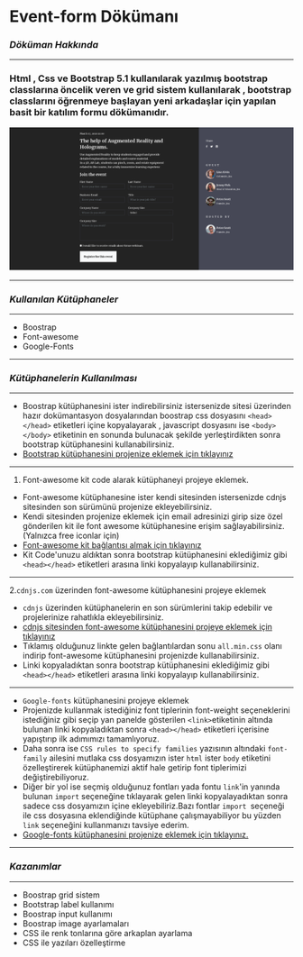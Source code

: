 # **Event-form Dökümanı**


### *Döküman Hakkında*

------------



### Html , Css ve Bootstrap 5.1 kullanılarak yazılmış bootstrap classlarına öncelik veren ve grid sistem  kullanılarak , bootstrap classlarını öğrenmeye başlayan yeni arkadaşlar için yapılan basit bir katılım formu dökümanıdır.

![](img/event_form.png)



------------

### *Kullanılan Kütüphaneler*

------------

- Boostrap
- Font-awesome
- Google-Fonts

------------

### *Kütüphanelerin Kullanılması*

------------

- Boostrap kütüphanesini ister indirebilirsiniz istersenizde sitesi üzerinden hazır dokümantasyon dosyalarından boostrap css dosyasını `<head></head>` etiketleri içine kopyalayarak , javascript dosyasını ise `<body></body>` etiketinin en sonunda bulunacak şekilde yerleştirdikten sonra bootstrap kütüphanesini kullanabilirsiniz.
- [Bootstrap kütüphanesini projenize eklemek için tıklayınız](https://getbootstrap.com/docs/5.2/getting-started/introduction/ "Bootstrap kütüphanesini projenize eklemek için tıklayınız")

------------


1. Font-awesome kit code alarak kütüphaneyi projeye eklemek.
- Font-awesome kütüphanesine ister kendi sitesinden istersenizde cdnjs sitesinden son sürümünü projenize ekleyebilirsiniz.
- Kendi sitesinden projenize eklemek için email adresinizi girip size özel gönderilen kit  ile font awesome kütüphanesine erişim sağlayabilirsiniz.(Yalnızca free iconlar için)
- [Font-awesome kit bağlantısı almak için tıklayınız](https://fontawesome.com/start "Font-awesome kit bağlantısı almak için tıklayınız")
- Kit Code'unuzu aldıktan sonra bootstrap kütüphanesini eklediğimiz gibi `<head></head>` etiketleri arasına linki kopyalayıp kullanabilirsiniz.

------------


2.`cdnjs.com` üzerinden font-awesome kütüphanesini projeye eklemek
- `cdnjs` üzerinden kütüphanelerin en son sürümlerini takip edebilir ve projelerinize rahatlıkla ekleyebilirsiniz.
- [cdnjs sitesinden font-awesome kütüphanesini projeye eklemek için tıklayınız](https://cdnjs.com/libraries/font-awesome "cdnjs sitesinden font-awesome kütüphanesini projeye eklemek için tıklayınız")
- Tıklamış olduğunuz linkte gelen bağlantılardan sonu `all.min.css` olanı indirip font-awesome kütüphanesini projenizde kullanabilirsiniz.
- Linki kopyaladıktan sonra bootstrap kütüphanesini eklediğimiz gibi `<head></head>` etiketleri arasına linki kopyalayıp kullanabilirsiniz.

------------

- `Google-fonts` kütüphanesini projeye eklemek
- Projenizde kullanmak istediğiniz font tiplerinin font-weight seçeneklerini istediğiniz gibi seçip yan panelde gösterilen `<link>`etiketinin altında bulunan linki kopyaladıktan sonra `<head></head>` etiketleri içerisine yapıştırıp ilk adımımızı tamamlıyoruz.
- Daha sonra ise `CSS rules to specify families` yazısının altındaki `font-family` ailesini mutlaka css dosyamızın ister `html` ister `body` etiketini özelleştirerek kütüphanemizi aktif hale getirip font tiplerimizi değiştirebiliyoruz.
- Diğer bir yol ise seçmiş olduğunuz fontları yada fontu `link`'in yanında bulunan `import` seçeneğine tıklayarak gelen linki kopyalayadıktan sonra sadece css dosyamızın içine ekleyebiliriz.Bazı fontlar `import `seçeneği ile css dosyasına eklendiğinde kütüphane çalışmayabiliyor bu yüzden `link` seçeneğini kullanmanızı tavsiye ederim.
- [Google-fonts kütüphanesini projenize eklemek için tıklayınız.](https://fonts.google.com/ "Google-fonts kütüphanesini projenize eklemek için tıklayınız.")


------------

### *Kazanımlar*

------------

- Boostrap grid sistem
- Bootstrap label kullanımı
- Boostrap input kullanımı
- Boostrap image ayarlamaları
- CSS ile renk tonlarına göre arkaplan ayarlama
- CSS ile yazıları özelleştirme
